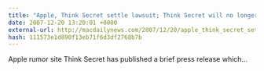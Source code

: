```yaml
---
title: "Apple, Think Secret settle lawsuit; Think Secret will no longer be published"
date: 2007-12-20 13:20:01 +0000
external-url: http://macdailynews.com/2007/12/20/apple_think_secret_settle_lawsuit_think_secret_will_no_longer_be_published/
hash: 111573e1d890f13eb71f6d3df2768b7b
---
```


Apple rumor site Think Secret has published a brief press release which...
